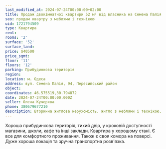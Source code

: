 ```yaml
---
last_modified_at: 2024-07-24T00:00:00+02:00
title: Продаж двокімнатної квартири 52 м² від власника на Семена Палія
seo: продам квартру з меблями і технікою
uid: 1721794509
type: Квартира
rent:
rooms: '2'
surface: '52'
surface_land:
price: $40500
price_sqmt:
floor: '11'
floors: '12'
parking: Прибудинкова територія
region:
location: м. Одеса
address: вул. Семена Палія, 94, Пересипський район
object:
coordinates: 46.575519,30.794872
date: 2024-07-24T00:00:00.000Z
seller: Олена Кучерява
phone: 380679677210
description: Вторинна житлова нерухомість, житло з меблями і технікою, придатне і готове для проживання
---
```


Хороша прибудинкова територія, тихий двір, у кроковій доступності магазини, школи, кафе та інші заклади. Квартира у хорошому стані. Є все для комфортного проживання. Також є своя комора на поверсі. Дуже хороша локація та зручна транспортна розв'язка.
